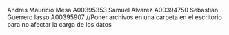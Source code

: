 Andres Mauricio Mesa A00395353
Samuel Alvarez A00394750
Sebastian Guerrero lasso A00395907
//Poner archivos en una carpeta en el escritorio para no afectar la carga de los datos